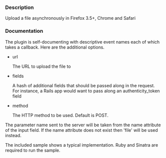 ### Description
Upload a file asynchronously in Firefox 3.5+, Chrome and Safari

### Documentation
The plugin is self-documenting with descriptive event names each of which takes a callback. Here are the additional options.

*   url

    The URL to upload the file to

*   fields

    A hash of additional fields that should be passed along in the request. For instance, a Rails app would want to pass along an authenticity_token field

*   method

    The HTTP method to be used. Default is POST.

The parameter name sent to the server will be taken from the name attribute of the input field. If the name attribute does not exist then 'file' will be used instead.

The included sample shows a typical implementation. Ruby and Sinatra are required to run the sample.

